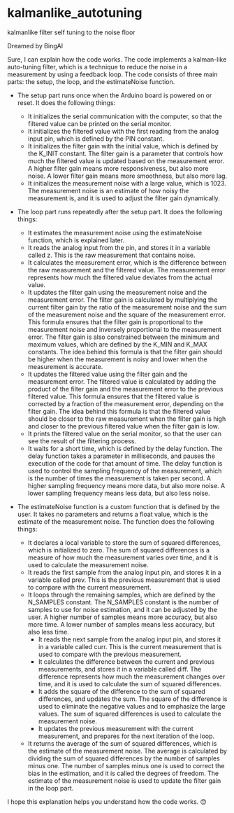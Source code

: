 # kalmanlike_autotuning
kalmanlike filter self tuning to the noise floor

Dreamed by BingAI

Sure, I can explain how the code works. The code implements a kalman-like auto-tuning filter, which is a technique to reduce the noise in a measurement by using a feedback loop. The code consists of three main parts: the setup, the loop, and the estimateNoise function.

- The setup part runs once when the Arduino board is powered on or reset. It does the following things:
    - It initializes the serial communication with the computer, so that the filtered value can be printed on the serial monitor.
    - It initializes the filtered value with the first reading from the analog input pin, which is defined by the PIN constant.
    - It initializes the filter gain with the initial value, which is defined by the K_INIT constant. The filter gain is a parameter that controls how much the filtered value is updated based on the measurement error. A higher filter gain means more responsiveness, but also more noise. A lower filter gain means more smoothness, but also more lag.
    - It initializes the measurement noise with a large value, which is 1023. The measurement noise is an estimate of how noisy the measurement is, and it is used to adjust the filter gain dynamically.

- The loop part runs repeatedly after the setup part. It does the following things:
    - It estimates the measurement noise using the estimateNoise function, which is explained later.
    - It reads the analog input from the pin, and stores it in a variable called z. This is the raw measurement that contains noise.
    - It calculates the measurement error, which is the difference between the raw measurement and the filtered value. The measurement error represents how much the filtered value deviates from the actual value.
    - It updates the filter gain using the measurement noise and the measurement error. The filter gain is calculated by multiplying the current filter gain by the ratio of the measurement noise and the sum of the measurement noise and the square of the measurement error. This formula ensures that the filter gain is proportional to the measurement noise and inversely proportional to the measurement error. The filter gain is also constrained between the minimum and maximum values, which are defined by the K_MIN and K_MAX constants. The idea behind this formula is that the filter gain should be higher when the measurement is noisy and lower when the measurement is accurate.
    - It updates the filtered value using the filter gain and the measurement error. The filtered value is calculated by adding the product of the filter gain and the measurement error to the previous filtered value. This formula ensures that the filtered value is corrected by a fraction of the measurement error, depending on the filter gain. The idea behind this formula is that the filtered value should be closer to the raw measurement when the filter gain is high and closer to the previous filtered value when the filter gain is low.
    - It prints the filtered value on the serial monitor, so that the user can see the result of the filtering process.
    - It waits for a short time, which is defined by the delay function. The delay function takes a parameter in milliseconds, and pauses the execution of the code for that amount of time. The delay function is used to control the sampling frequency of the measurement, which is the number of times the measurement is taken per second. A higher sampling frequency means more data, but also more noise. A lower sampling frequency means less data, but also less noise.

- The estimateNoise function is a custom function that is defined by the user. It takes no parameters and returns a float value, which is the estimate of the measurement noise. The function does the following things:
    - It declares a local variable to store the sum of squared differences, which is initialized to zero. The sum of squared differences is a measure of how much the measurement varies over time, and it is used to calculate the measurement noise.
    - It reads the first sample from the analog input pin, and stores it in a variable called prev. This is the previous measurement that is used to compare with the current measurement.
    - It loops through the remaining samples, which are defined by the N_SAMPLES constant. The N_SAMPLES constant is the number of samples to use for noise estimation, and it can be adjusted by the user. A higher number of samples means more accuracy, but also more time. A lower number of samples means less accuracy, but also less time.
        - It reads the next sample from the analog input pin, and stores it in a variable called curr. This is the current measurement that is used to compare with the previous measurement.
        - It calculates the difference between the current and previous measurements, and stores it in a variable called diff. The difference represents how much the measurement changes over time, and it is used to calculate the sum of squared differences.
        - It adds the square of the difference to the sum of squared differences, and updates the sum. The square of the difference is used to eliminate the negative values and to emphasize the large values. The sum of squared differences is used to calculate the measurement noise.
        - It updates the previous measurement with the current measurement, and prepares for the next iteration of the loop.
    - It returns the average of the sum of squared differences, which is the estimate of the measurement noise. The average is calculated by dividing the sum of squared differences by the number of samples minus one. The number of samples minus one is used to correct the bias in the estimation, and it is called the degrees of freedom. The estimate of the measurement noise is used to update the filter gain in the loop part.

I hope this explanation helps you understand how the code works. 😊
